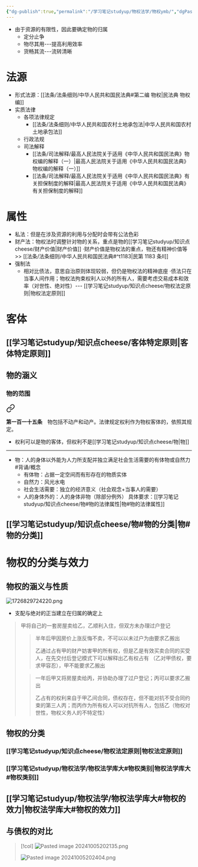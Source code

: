 ```yaml
---
{"dg-publish":true,"permalink":"/学习笔记studyup/物权法学/物权ymb/","dgPassFrontmatter":true,"created":"2024-09-20T15:35:41.236+08:00","updated":"2024-10-05T20:25:22.944+08:00"}
---
```


- 由于资源的有限性，因此要确定物的归属
	- 定分止争
	- 物尽其用---提高利用效率
	- 货畅其流---流转清晰

# 法源
- 形式法源：[[法条/法条细则/中华人民共和国民法典#第二编 物权\|民法典 物权编]]
- 实质法律
	- 各项法律规定
		- [[法条/法条细则/中华人民共和国农村土地承包法\|中华人民共和国农村土地承包法]]
	- 行政法规
	- 司法解释
		- [[法条/司法解释/最高人民法院关于适用《中华人民共和国民法典》物权编的解释（一）\|最高人民法院关于适用《中华人民共和国民法典》物权编的解释（一）]]
		- [[法条/司法解释/最高人民法院关于适用《中华人民共和国民法典》有关担保制度的解释\|最高人民法院关于适用《中华人民共和国民法典》有关担保制度的解释]]
# 属性
- 私法：但是在涉及资源的利用与分配时会带有公法色彩
- 财产法：物权法时调整针对物的关系，重点是物的[[学习笔记studyup/知识点cheese/财产价值\|财产价值]]
·财产价值是物权法的重点，物还有精神价值等>> [[法条/法条细则/中华人民共和国民法典#^t1183\|民第 1183 条Ⅱ]]
- 强制法
	- 相对比债法，意思自治原则体现较弱，但仍是物权法的精神底座
	·债法只在当事人间作用；物权法拘束权利人以外的所有人，需要考虑交易成本和效率（对世性、绝对性）--- [[学习笔记studyup/知识点cheese/物权法定原则\|物权法定原则]]
# 客体
## [[学习笔记studyup/知识点cheese/客体特定原则\|客体特定原则]]

## 物的涵义
### 物的范围

<div class="transclusion internal-embed is-loaded"><a class="markdown-embed-link" href="////#t115" aria-label="Open link"><svg xmlns="http://www.w3.org/2000/svg" width="24" height="24" viewBox="0 0 24 24" fill="none" stroke="currentColor" stroke-width="2" stroke-linecap="round" stroke-linejoin="round" class="svg-icon lucide-link"><path d="M10 13a5 5 0 0 0 7.54.54l3-3a5 5 0 0 0-7.07-7.07l-1.72 1.71"></path><path d="M14 11a5 5 0 0 0-7.54-.54l-3 3a5 5 0 0 0 7.07 7.07l1.71-1.71"></path></svg></a><div class="markdown-embed">



**第一百一十五条**　物包括不动产和动产。法律规定权利作为物权客体的，依照其规定。 

</div></div>

- 权利可以是物的客体，但权利不是[[学习笔记studyup/知识点cheese/物\|物]]
---

- 物：人的身体以外能为人力所支配并独立满足社会生活需要的有体物或自然力 #背诵/概念 
	- 有体物：占据一定空间而有形存在的物质实体
	- 自然力：风光水电
	- 社会生活需要：独立的经济意义（社会观念+当事人的需要）
	- 人的身体外的：人的身体非物（除部分例外）
具体要求：[[学习笔记studyup/知识点cheese/物#物的法律属性\|物#物的法律属性]]

## [[学习笔记studyup/知识点cheese/物#物的分类\|物#物的分类]]

# 物权的分类与效力
## 物权的涵义与性质
![1726829724220.png](/img/user/%E8%BF%90%E8%A1%8C%E6%9D%82/%E9%99%84%E4%BB%B6/1726829724220.png)
- 支配与绝对的正当建立在归属的确定上
>甲将自己的一套房屋卖给乙，乙顺利入住，但双方未办理过户登记
>>半年后甲因房价上涨反悔不卖，不可以以未过户为由要求乙搬出
>>
>>乙通过占有甲的财产妨害甲的所有权，但是乙是有效买卖合同的买受人，在先交付后登记模式下可以解释出乙有权占有 （乙对甲债权，要求甲容忍），甲不能要求乙搬出
>
>>一年后甲又将房屋卖给丙，并协助办理了过户登记；丙可以要求乙搬出
>>
>>乙占有的权利来自于甲乙间合同，债权存在，但不能对抗不受合同约束的第三人丙；而丙作为所有权人可以对抗所有人，包括乙（物权对世性，物权义务人的不特定性）

## 物权的分类
### [[学习笔记studyup/知识点cheese/物权法定原则\|物权法定原则]]
### [[学习笔记studyup/物权法学/物权法学库大#物权类别\|物权法学库大#物权类别]]
## [[学习笔记studyup/物权法学/物权法学库大#物权的效力\|物权法学库大#物权的效力]]
## 与债权的对比
> [!col]
> ![Pasted image 20241005202135.png](/img/user/%E8%BF%90%E8%A1%8C%E6%9D%82/%E9%99%84%E4%BB%B6/Pasted%20image%2020241005202135.png)
>
> ![Pasted image 20241005202404.png](/img/user/%E8%BF%90%E8%A1%8C%E6%9D%82/%E9%99%84%E4%BB%B6/Pasted%20image%2020241005202404.png)





